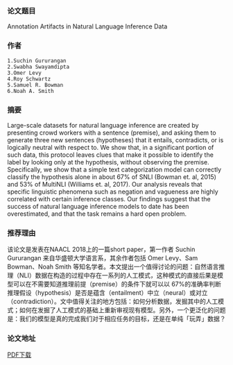 ### 论文题目
Annotation Artifacts in Natural Language Inference Data

### 作者
    1.Suchin Gururangan
    2.Swabha Swayamdipta
    3.Omer Levy
    4.Roy Schwartz
    5.Samuel R. Bowman
    6.Noah A. Smith

### 摘要
Large-scale datasets for natural language inference are created by presenting crowd workers with a sentence (premise), and asking them to generate three new sentences (hypotheses) that it entails, contradicts, or is logically neutral with respect to. We show that, in a significant portion of such data, this protocol leaves clues that make it possible to identify the label by looking only at the hypothesis, without observing the premise. Specifically, we show that a simple text categorization model can correctly classify the hypothesis alone in about 67% of SNLI (Bowman et. al, 2015) and 53% of MultiNLI (Williams et. al, 2017). Our analysis reveals that specific linguistic phenomena such as negation and vagueness are highly correlated with certain inference classes. Our findings suggest that the success of natural language inference models to date has been overestimated, and that the task remains a hard open problem.

### 推荐理由
该论文是发表在NAACL 2018上的一篇short paper，第一作者 Suchin Gururangan 来自华盛顿大学语言系，其余作者包括 Omer Levy、Sam Bowman、Noah Smith 等知名学者。本文提出一个值得讨论的问题：自然语言推理（NLI）数据在构造的过程中存在一系列的人工模式，这种模式的直接后果是模型可以在不需要知道推理前提（premise）的条件下就可以以 67%的准确率判断推理假设（hypothesis）是否是蕴含（entailment）中立（neural）或对立（contradiction）。文中值得关注的地方包括：如何分析数据，发掘其中的人工模式；如何在发掘了人工模式的基础上重新审视现有模型。另外，一个更泛化的问题是：我们的模型是真的完成我们对于相应任务的目标，还是在单纯「玩弄」数据？

### 论文地址
[PDF下载](https://arxiv.org/pdf/1803.02324)
